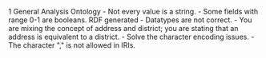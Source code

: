 1
    General
    Analysis
    Ontology
        - Not every value is a string.
        - Some fields with range 0-1 are booleans.
    RDF generated
        - Datatypes are not correct.
        - You are mixing the concept of address and district; you are stating that an address is equivalent to a district.
        - Solve the character encoding issues.
        - The character "," is not allowed in IRIs.
